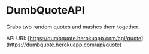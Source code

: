 # DumbQuoteAPI

Grabs two random quotes and mashes them together.

API URI: [https://dumbquote.herokuapp.com/api/quote](https://dumbquote.herokuapp.com/api/quote)
